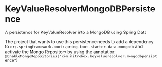 # KeyValueResolverMongoDBPersistence
A persistence for KeyValueResolver into a MongoDB using Spring Data

The project that wants to use this persistence needs to add a dependency to 
```org.springframework.boot:spring-boot-starter-data-mongodb``` and activate
the Mongo Repository by using the annotation:
```@EnableMongoRepositories("com.nitrobox.keyvalueresolver.mongodbpersistence")```
